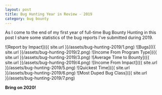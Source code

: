 ```yaml
---
layout: post
title: Bug Hunting Year in Review - 2019
category: bug bounty
---
```


As I come to the end of my first year of full-time Bug Bounty Hunting in this post I share some statistics of the bug reports I've submitted during 2019.

<!--more-->

![Report by Impact]({{ site.url }}/assets/bug-hunting-2019/1.png)
![Bugs]({{ site.url }}/assets/bug-hunting-2019/2.png)
![Income From Program Type]({{ site.url }}/assets/bug-hunting-2019/3.png)
![Average Time to Bounty]({{ site.url }}/assets/bug-hunting-2019/4.png)
![Income From Impact]({{ site.url }}/assets/bug-hunting-2019/5.png)
![Quickest Time]({{ site.url }}/assets/bug-hunting-2019/6.png)
![Most Duped Bug Class]({{ site.url }}/assets/bug-hunting-2019/7.png)

**Bring on 2020!**
